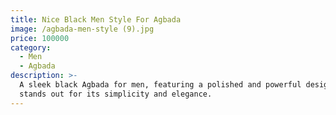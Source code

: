 ```yaml
---
title: Nice Black Men Style For Agbada
image: /agbada-men-style (9).jpg
price: 100000
category:
  - Men
  - Agbada
description: >-
  A sleek black Agbada for men, featuring a polished and powerful design that
  stands out for its simplicity and elegance.
---
```


